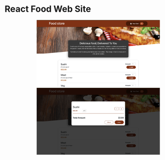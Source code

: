 # React Food Web Site

<p align="right">
  <img src="./public/s1.png" alt="Project Overview" width="400"/>
  <img src="./public/s2.png" alt="Project Overview" width="400"/>
</p>
